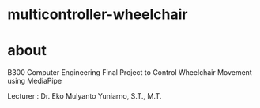 # multicontroller-wheelchair

# about
B300 Computer Engineering Final Project to Control Wheelchair Movement using MediaPipe

Lecturer :
Dr. Eko Mulyanto Yuniarno, S.T., M.T.

